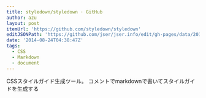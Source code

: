 ```yaml
---
title: styledown/styledown · GitHub
author: azu
layout: post
itemUrl: 'https://github.com/styledown/styledown'
editJSONPath: 'https://github.com/jser/jser.info/edit/gh-pages/data/2014/08/index.json'
date: '2014-08-24T04:38:47Z'
tags:
  - CSS
  - Markdown
  - document
---
```

CSSスタイルガイド生成ツール。 コメントでmarkdownで書いてスタイルガイドを生成する
